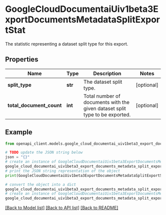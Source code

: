 # GoogleCloudDocumentaiUiv1beta3ExportDocumentsMetadataSplitExportStat

The statistic representing a dataset split type for this export.

## Properties

Name | Type | Description | Notes
------------ | ------------- | ------------- | -------------
**split_type** | **str** | The dataset split type. | [optional] 
**total_document_count** | **int** | Total number of documents with the given dataset split type to be exported. | [optional] 

## Example

```python
from openapi_client.models.google_cloud_documentai_uiv1beta3_export_documents_metadata_split_export_stat import GoogleCloudDocumentaiUiv1beta3ExportDocumentsMetadataSplitExportStat

# TODO update the JSON string below
json = "{}"
# create an instance of GoogleCloudDocumentaiUiv1beta3ExportDocumentsMetadataSplitExportStat from a JSON string
google_cloud_documentai_uiv1beta3_export_documents_metadata_split_export_stat_instance = GoogleCloudDocumentaiUiv1beta3ExportDocumentsMetadataSplitExportStat.from_json(json)
# print the JSON string representation of the object
print(GoogleCloudDocumentaiUiv1beta3ExportDocumentsMetadataSplitExportStat.to_json())

# convert the object into a dict
google_cloud_documentai_uiv1beta3_export_documents_metadata_split_export_stat_dict = google_cloud_documentai_uiv1beta3_export_documents_metadata_split_export_stat_instance.to_dict()
# create an instance of GoogleCloudDocumentaiUiv1beta3ExportDocumentsMetadataSplitExportStat from a dict
google_cloud_documentai_uiv1beta3_export_documents_metadata_split_export_stat_from_dict = GoogleCloudDocumentaiUiv1beta3ExportDocumentsMetadataSplitExportStat.from_dict(google_cloud_documentai_uiv1beta3_export_documents_metadata_split_export_stat_dict)
```
[[Back to Model list]](../README.md#documentation-for-models) [[Back to API list]](../README.md#documentation-for-api-endpoints) [[Back to README]](../README.md)


